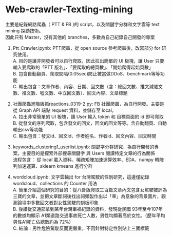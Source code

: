 # Web-crawler-Texting-mining
主要是紀錄網路爬蟲（ PTT & FB )的 script，以及關鍵字分群和文字雲等 text mining 探勘技術。  
因此只有 Master，沒有其他的 branches，多數為自己紀錄自己開發的專案  

1. Ptt_Crawler.ipynb: PTT爬蟲，從 open source 參考爬蟲後，改寫部分 for 研究使用。  
  A. 目的是讓非開發者可以自行爬取，因此拉出簡單的 UI 板塊，讓 User 只要輸入要爬取的「PTT 版名」、「要爬取的總頁數」、「開始爬得起始頁數」  
  B. 包含自動翻頁、爬取間隔(0.05sec)防止被當做DDoS、benchmark等等功能  
  C. 輸出包含：文章作者、內容、日期、回文數（含：總回文數、推文減噓文數、推文數、噓文數、中立回文數）、回文內容、文章標題  
  
2. 社團爬蟲進階版抓reactions_0319-2.py: FB 社團爬蟲，為自行開發。主要是從 Graph API 端點 request 資料，並儲存至 local。  
  A. 拉出非常簡單的 UI 板塊，讓 User 輸入 token 和 目標頁面的 id 即可爬取  
  B. 從發文的序列爬取，包含發文的回文，回文的回文等等。含自動翻頁、自動輸出csv等功能  
  C. 輸出包含：發文id、回文id、作者姓名、作者id、回文內容、回文時間  
  
3. keywords_clustering1_userlist.ipynb: 關鍵字分群研究，為自行開發的專案。主要目的是探索外部搜尋關鍵字 與 Users 閱讀特定文章的行為關係  
  流程包含： 從 local 載入資料、稀疏矩陣加速運算效率、EDA、numpy 轉陣列加速運算、sklearn kmeans 進行分群  
  
4. wordcloud.ipynb: 文字雲輸出 for 台灣駕駛的性別研究，這邊僅紀錄 wordcloud、collections 的 Counter 用法  
  A. 簡單介紹這個研究的目的：從八卦版爬取三百篇文章內文包含女駕駛被評為三寶的文章，並把文章斷詞後找出詞頻製作出以「車」為意象的背景圖片，觀測論壇中多數回文者對女性駕駛的刻板印象  
  B. 後續從交通部拿到某年台灣車禍紀錄的資料，發現從民國 93年至今107年的數據均顯示 A1類道路交通事故死亡人數，男性均顯著高於女性。（歷年平均 男性A1死亡佔總數約為 72%)  
  C. 結論：男性危險駕駛反而更嚴重，不因針對特定性別貼上三寶標籤  
